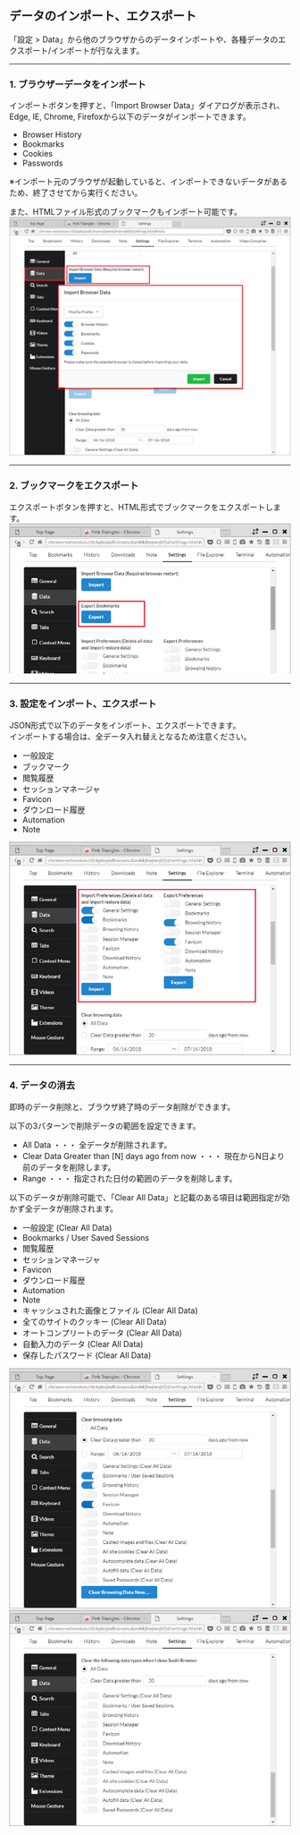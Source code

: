 ## データのインポート、エクスポート

「設定 > Data」から他のブラウザからのデータインポートや、各種データのエクスポート/インポートが行なえます。

*********

### 1. ブラウザーデータをインポート

インポートボタンを押すと、「Import Browser Data」ダイアログが表示され、Edge, IE, Chrome, Firefoxから以下のデータがインポートできます。  

- Browser History
- Bookmarks
- Cookies
- Passwords

※インポート元のブラウザが起動していると、インポートできないデータがあるため、終了させてから実行ください。

また、HTMLファイル形式のブックマークもインポート可能です。
![data-import-browser](img/data-import-browser.png)

*********


### 2. ブックマークをエクスポート

エクスポートボタンを押すと、HTML形式でブックマークをエクスポートします。
![data-export-bookmark](img/data-export-bookmark.png)

*********


### 3. 設定をインポート、エクスポート

JSON形式で以下のデータをインポート、エクスポートできます。  
インポートする場合は、全データ入れ替えとなるため注意ください。

- 一般設定
- ブックマーク
- 閲覧履歴
- セッションマネージャ
- Favicon
- ダウンロード履歴
- Automation
- Note

![data-import-and-export](img/data-import-and-export.png)

*********


### 4. データの消去

即時のデータ削除と、ブラウザ終了時のデータ削除ができます。

以下の3パターンで削除データの範囲を設定できます。

- All Data ・・・ 全データが削除されます。
- Clear Data Greater than [N] days ago from now ・・・ 現在からN日より前のデータを削除します。
- Range ・・・ 指定された日付の範囲のデータを削除します。

以下のデータが削除可能で、「Clear All Data」と記載のある項目は範囲指定が効かず全データが削除されます。

- 一般設定 (Clear All Data)
- Bookmarks / User Saved Sessions
- 閲覧履歴
- セッションマネージャ
- Favicon
- ダウンロード履歴
- Automation
- Note
- キャッシュされた画像とファイル (Clear All Data)
- 全てのサイトのクッキー (Clear All Data)
- オートコンプリートのデータ (Clear All Data)
- 自動入力のデータ (Clear All Data)
- 保存したパスワード (Clear All Data)

![data-delete1](img/data-delete1.png)
![data-delete2](img/data-delete2.png)